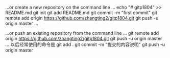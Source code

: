 …or create a new repository on the command line
...
 echo "# gitp1804" >> README.md
git init
git add README.md
git commit -m "first commit"
git remote add origin https://github.com/zhangting2/gitp1804.git
git push -u origin master
...

…or push an existing repository from the command line
...
 git remote add origin https://github.com/zhangting2/gitp1804.git
git push -u origin master
...
以后经常使用的命令是
git add .
git commit -m "提交的内容说明"
git push -u origin master
